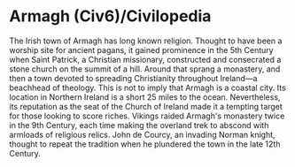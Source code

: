 # Armagh (Civ6)/Civilopedia

The Irish town of Armagh has long known religion. Thought to have been a worship site for ancient pagans, it gained prominence in the 5th Century when Saint Patrick, a Christian missionary, constructed and consecrated a stone church on the summit of a hill. Around that sprang a monastery, and then a town devoted to spreading Christianity throughout Ireland—a beachhead of theology.
This is not to imply that Armagh is a coastal city. Its location in Northern Ireland is a short 25 miles to the ocean. Nevertheless, its reputation as the seat of the Church of Ireland made it a tempting target for those looking to score riches. Vikings raided Armagh's monastery twice in the 9th Century, each time making the overland trek to abscond with armloads of religious relics. John de Courcy, an invading Norman knight, thought to repeat the tradition when he plundered the town in the late 12th Century.